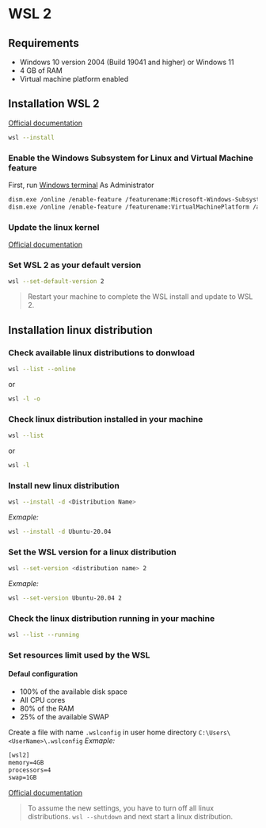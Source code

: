 # WSL 2



## Requirements
* Windows 10 version 2004 (Build 19041 and higher) or Windows 11
* 4 GB of RAM
* Virtual machine platform enabled



## Installation WSL 2
[Official documentation](https://docs.microsoft.com/en-us/windows/wsl/install)
```bash
wsl --install
```

### Enable the Windows Subsystem for Linux and Virtual Machine feature
First, run [Windows terminal](./WindowsTerminal.md) As Administrator
```bash
dism.exe /online /enable-feature /featurename:Microsoft-Windows-Subsystem-Linux /all /norestart
dism.exe /online /enable-feature /featurename:VirtualMachinePlatform /all /norestart
```

### Update the linux kernel
[Official documentation](https://docs.microsoft.com/en-gb/windows/wsl/install-manual#step-4---download-the-linux-kernel-update-package)

### Set WSL 2 as your default version
```bash
wsl --set-default-version 2
```
> Restart your machine to complete the WSL install and update to WSL 2.



## Installation linux distribution

### Check available linux distributions to donwload
```bash
wsl --list --online
```
or
```bash
wsl -l -o
```

### Check linux distribution installed in your machine
```bash
wsl --list
```
or
```bash
wsl -l
```

### Install new linux distribution
```bash
wsl --install -d <Distribution Name>
```
*Exmaple:*
```bash
wsl --install -d Ubuntu-20.04
```

### Set the WSL version for a linux distribution
```bash
wsl --set-version <distribution name> 2
```
*Exmaple:*
```bash
wsl --set-version Ubuntu-20.04 2
```

### Check the linux distribution running in your machine
```bash
wsl --list --running
```



### Set resources limit used by the WSL
#### Defaul configuration
* 100% of the available disk space
* All CPU cores
* 80% of the RAM
* 25% of the available SWAP

Create a file with name `.wslconfig` in user home directory `C:\Users\<UserName>\.wslconfig`
*Exmaple:*
```txt
[wsl2]
memory=4GB
processors=4
swap=1GB
```
[Official documentation](https://docs.microsoft.com/en-us/windows/wsl/wsl-config#wsl-2-settings)

> To assume the new settings, you have to turn off all linux distributions. `wsl --shutdown` and next start a linux distribution.